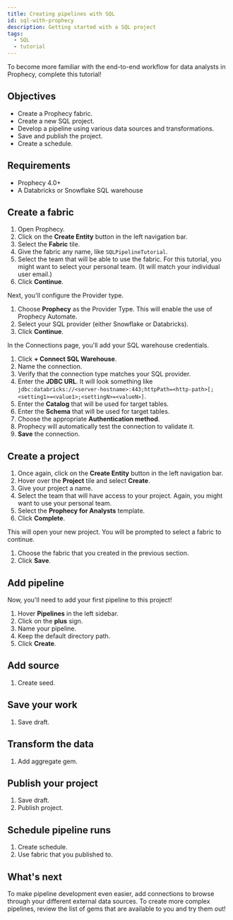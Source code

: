 ```yaml
---
title: Creating pipelines with SQL
id: sql-with-prophecy
description: Getting started with a SQL project
tags:
  - SQL
  - tutorial
---
```


To become more familiar with the end-to-end workflow for data analysts in Prophecy, complete this tutorial!

## Objectives

- Create a Prophecy fabric.
- Create a new SQL project.
- Develop a pipeline using various data sources and transformations.
- Save and publish the project.
- Create a schedule.

## Requirements

- Prophecy 4.0+
- A Databricks or Snowflake SQL warehouse

## Create a fabric

1. Open Prophecy.
1. Click on the **Create Entity** button in the left navigation bar.
1. Select the **Fabric** tile.
1. Give the fabric any name, like `SQLPipelineTutorial`.
1. Select the team that will be able to use the fabric. For this tutorial, you might want to select your personal team. (It will match your individual user email.)
1. Click **Continue**.

Next, you'll configure the Provider type.

1. Choose **Prophecy** as the Provider Type. This will enable the use of Prophecy Automate.
1. Select your SQL provider (either Snowflake or Databricks).
1. Click **Continue**.

In the Connections page, you'll add your SQL warehouse credentials.

1. Click **+ Connect SQL Warehouse**.
1. Name the connection.
1. Verify that the connection type matches your SQL provider.
1. Enter the **JDBC URL**. It will look something like `jdbc:databricks://<server-hostname>:443;httpPath=<http-path>[;<setting1>=<value1>;<settingN>=<valueN>]`.
1. Enter the **Catalog** that will be used for target tables.
1. Enter the **Schema** that will be used for target tables.
1. Choose the appropriate **Authentication method**.
1. Prophecy will automatically test the connection to validate it.
1. **Save** the connection.

## Create a project

1. Once again, click on the **Create Entity** button in the left navigation bar.
1. Hover over the **Project** tile and select **Create**.
1. Give your project a name.
1. Select the team that will have access to your project. Again, you might want to use your personal team.
1. Select the **Prophecy for Analysts** template.
1. Click **Complete**.

This will open your new project. You will be prompted to select a fabric to continue.

1. Choose the fabric that you created in the previous section.
1. Click **Save**.

## Add pipeline

Now, you'll need to add your first pipeline to this project!

1. Hover **Pipelines** in the left sidebar.
1. Click on the **plus** sign.
1. Name your pipeline.
1. Keep the default directory path.
1. Click **Create**.

## Add source

1. Create seed.

## Save your work

1. Save draft.

## Transform the data

1. Add aggregate gem.

## Publish your project

1. Save draft.
1. Publish project.

## Schedule pipeline runs

1. Create schedule.
1. Use fabric that you published to.

## What's next

To make pipeline development even easier, add connections to browse through your different external data sources. To create more complex pipelines, review the list of gems that are available to you and try them out!
